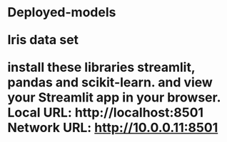 <h1>Deployed-models</h>

Iris data set

**install these libraries**
streamlit, pandas and scikit-learn.
and
view your Streamlit app in your browser.
Local URL: http://localhost:8501
Network URL: http://10.0.0.11:8501
